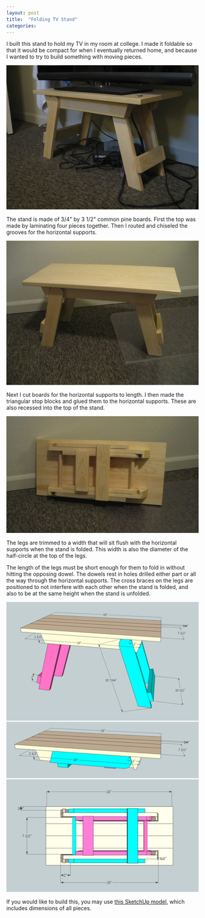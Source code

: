 ```yaml
---
layout: post
title:  "Folding TV Stand"
categories:
---
```




I built this stand to hold my TV in my room at college. I made it foldable so that it would be compact for when I eventually returned home, and because I wanted to try to build something with moving pieces.

[![](/img/tv_stand/complete_in_place_small.jpg)](/img/tv_stand/complete_in_place.jpg)

The stand is made of 3/4" by 3 1/2" common pine boards. First the top was made by laminating four pieces together. Then I routed and chiseled the grooves for the horizontal supports.

[![](/img/tv_stand/complete_open_small.jpg)](/img/tv_stand/complete_open.jpg)
<!-- <img src='/img/loader.gif' data-src='/img/tv_stand/complete_open_small.jpg' /> -->

Next I cut boards for the horizontal supports to length. I then made the triangular stop blocks and glued them to the horizontal supports. These are also recessed into the top of the stand.

[![](/img/tv_stand/complete_folded_small.jpg)](/img/tv_stand/complete_folded.jpg)

The legs are trimmed to a width that will sit flush with the horizontal supports when the stand is folded. This width is also the diameter of the half-circle at the top of the legs.

The length of the legs must be short enough for them to fold in without hitting the opposing dowel. The dowels rest in holes drilled either part or all the way through the horizontal supports. The cross braces on the legs are positioned to not interfere with each other when the stand is folded, and also to be at the same height when the stand is unfolded.

[![](/img/tv_stand/drawing_open_small.png)](/img/tv_stand/drawing_open.png)
[![](/img/tv_stand/drawing_folded_small.png)](/img/tv_stand/drawing_folded.png)
[![](/img/tv_stand/drawing_bottom_small.png)](/img/tv_stand/drawing_bottom.png)

If you would like to build this, you may use
[this SketchUp model](/files/tv_stand/model.skp),
which includes dimensions of all pieces.
